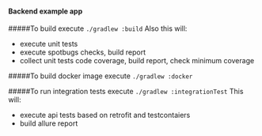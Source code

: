 #### Backend example app

#####To build execute
`./gradlew :build`
Also this will:
 - execute unit tests
 - execute spotbugs checks, build report
 - collect unit tests code coverage, build report, check minimum coverage

#####To build docker image execute
`./gradlew :docker`

#####To run integration tests execute
`./gradlew :integrationTest`
This will:
 - execute api tests based on retrofit and testcontaiers
 - build allure report